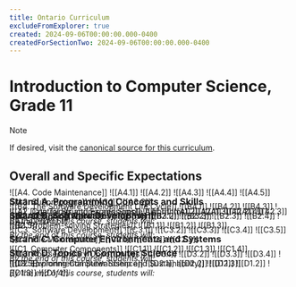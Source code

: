 ```yaml
---
title: Ontario Curriculum
excludeFromExplorer: true
created: 2024-09-06T00:00:00.000-0400
createdForSectionTwo: 2024-09-06T00:00:00.000-0400
---
```

# Introduction to Computer Science, Grade 11

> [!NOTE]
> If desired, visit the [canonical source for this curriculum](https://www.edu.gov.on.ca/eng/curriculum/secondary/computer10to12_2008.pdf#page=41).

## Overall and Specific Expectations

### Strand A. Programming Concepts and Skills
*By the end of this course, students will:* 

<h3 id="a1" style="margin-top: 0rem !important; margin-bottom: -3rem !important"><a href="#a1"></a></h3>

![[A1. Data Types and Expressions]]
![[A1.1]]
![[A1.2]]
![[A1.3]]
![[A1.4]]
![[A1.5]]
![[A1.6]]

<h3 id="a2" style="margin-top: 0rem !important; margin-bottom: -3rem !important"><a href="#a2"></a></h3>

![[A2. Control Structures and Simple Algorithms]]
![[A2.1]]
![[A2.2]]
![[A2.3]]

<h3 id="a3" style="margin-top: 0rem !important; margin-bottom: -3rem !important"><a href="#a3"></a></h3>

![[A3. Subprograms]]
![[A3.1]]
![[A3.2]]

<h3 id="a4" style="margin-top: 0rem !important; margin-bottom: -3rem !important"><a href="#a4"></a></h3>

![[A4. Code Maintenance]]
![[A4.1]]
![[A4.2]]
![[A4.3]]
![[A4.4]]
![[A4.5]]

### Strand B. Software Development
*By the end of this course, students will:* 

<h3 id="b1" style="margin-top: 0rem !important; margin-bottom: -3rem !important"><a href="#b1"></a></h3>

![[B1. Problem-solving Strategies]]
![[B1.1]]
![[B1.2]]
![[B1.3]]

<h3 id="b2" style="margin-top: 0rem !important; margin-bottom: -3rem !important"><a href="#b2"></a></h3>

![[B2. Designing Software Solutions]]
![[B2.1]]
![[B2.2]]
![[B2.3]]
![[B2.4]]
![[B2.5]]

<h3 id="b3" style="margin-top: 0rem !important; margin-bottom: -3rem !important"><a href="#b3"></a></h3>

![[B3. Designing Algorithms]]
![[B3.1]]
![[B3.2]]
![[B3.3]]

<h3 id="b4" style="margin-top: 0rem !important; margin-bottom: -3rem !important"><a href="#b4"></a></h3>

![[B4. The Software Development Life Cycle]]
![[B4.1]]
![[B4.2]]
![[B4.3]]
![[B4.4]]
![[B4.5]]
![[B4.6]]

### Strand C. Computer Environments and Systems
*By the end of this course, students will:* 

<h3 id="c1" style="margin-top: 0rem !important; margin-bottom: -3rem !important"><a href="#c1"></a></h3>

![[C1. Computer Components]]
![[C1.1]]
![[C1.2]]
![[C1.3]]
![[C1.4]]

<h3 id="c2" style="margin-top: 0rem !important; margin-bottom: -3rem !important"><a href="#c2"></a></h3>

![[C2. File Maintenance]]
![[C2.1]]
![[C2.2]]
![[C2.3]]

<h3 id="c3" style="margin-top: 0rem !important; margin-bottom: -3rem !important"><a href="#c3"></a></h3>

![[C3. Software Development]]
![[C3.1]]
![[C3.2]]
![[C3.3]]
![[C3.4]]
![[C3.5]]

### Strand D. Topics in Computer Science
*By the end of this course, students will:* 

<h3 id="d1" style="margin-top: 0rem !important; margin-bottom: -3rem !important"><a href="#d1"></a></h3>

![[D1. Environmental Stewardship and Sustainability]]
![[D1.1]]
![[D1.2]]
![[D1.3]]
![[D1.4]]

<h3 id="d2" style="margin-top: 0rem !important; margin-bottom: -3rem !important"><a href="#d2"></a></h3>

![[D2. Exploring Computer Science]]
![[D2.1]]
![[D2.2]]
![[D2.3]]

<h3 id="d3" style="margin-top: 0rem !important; margin-bottom: -3rem !important"><a href="#d3"></a></h3>

![[D3. Postsecondary Opportunities]]
![[D3.1]]
![[D3.2]]
![[D3.3]]
![[D3.4]]
![[D3.5]]
